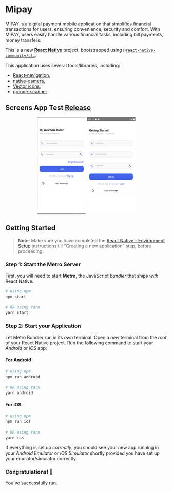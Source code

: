 # Mipay

MIPAY is a digital payment mobile application that simplifies financial transactions for users, ensuring convenience, security and comfort. With MIPAY, users easily handle various financial tasks, including bill payments, money transfers.

This is a new [**React Native**](https://reactnative.dev) project, bootstrapped using [`@react-native-community/cli`](https://github.com/react-native-community/cli).

This application uses several tools/libraries, including:

- [React-navigation](https://reactnavigation.org/docs/getting-started/),
- [native-camera](https://www.npmjs.com/package/react-native-camera),
- [Vector icons](https://oblador.github.io/react-native-vector-icons),
- [qrcode-scanner](https://www.npmjs.com/package/react-native-qrcode-scanner)

## Screens App Test [Release](https://github.com/mardibll/MiPay/releases)

<p align="center" >
    <img src="./AppScreens/Login.png" width="30%" height=300px> 
    <img src="./AppScreens/SignUp.png" width="30%" height=300px> 
    <!-- <br/>
    <img src="./AppScreens/Home.png" width="30%"> 
    <img src="./AppScreens/kirim.png" width="30%"> 
    <img src="./AppScreens/Profile.png" width="30%">  -->
</p>

## Getting Started

> **Note**: Make sure you have completed the [React Native - Environment Setup](https://reactnative.dev/docs/environment-setup) instructions till "Creating a new application" step, before proceeding.

### Step 1: Start the Metro Server

First, you will need to start **Metro**, the JavaScript _bundler_ that ships _with_ React Native.

```bash
# using npm
npm start

# OR using Yarn
yarn start
```

### Step 2: Start your Application

Let Metro Bundler run in its _own_ terminal. Open a _new_ terminal from the _root_ of your React Native project. Run the following command to start your _Android_ or _iOS_ app:

#### For Android

```bash
# using npm
npm run android

# OR using Yarn
yarn android
```

#### For iOS

```bash
# using npm
npm run ios

# OR using Yarn
yarn ios
```

If everything is set up _correctly_, you should see your new app running in your _Android Emulator_ or _iOS Simulator_ shortly provided you have set up your emulator/simulator correctly.

### Congratulations! :tada:

You've successfully run.

